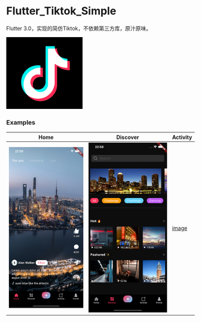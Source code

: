 # Flutter_Tiktok_Simple

Flutter 3.0，实现的简仿Tiktok，不依赖第三方库，原汁原味。

![image](https://github.com/developerjet/Flutter_Tiktok_Simple/blob/main/ScreenShot/Tiktok_logo.png)

 ### Examples
| Home | Discover | Activity |
| -- | -- | -- |
|![image](https://github.com/developerjet/Flutter_Tiktok_Simple/blob/main/ScreenShot/iPhone_01.png)|![image](https://github.com/developerjet/Flutter_Tiktok_Simple/blob/main/ScreenShot/iPhone_02.png)|[image](https://github.com/developerjet/Flutter_Tiktok_Simple/blob/main/ScreenShot/iPhone_03.png)|




